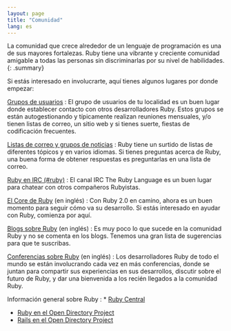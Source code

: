 ```yaml
---
layout: page
title: "Comunidad"
lang: es
---
```


La comunidad que crece alrededor de un lenguaje de programación es una
de sus mayores fortalezas. Ruby tiene una vibrante y creciente comunidad
amigable a todas las personas sin discriminarlas por su nivel de
habilidades.
{: .summary}

Si estás interesado en involucrarte, aquí tienes algunos lugares por
donde empezar:

[Grupos de usuarios](/es/community/user-groups/)
: El grupo de usuarios de tu localidad es un buen lugar donde establecer
  contacto con otros desarrolladores Ruby. Estos grupos se están
  autogestionando y típicamente realizan reuniones mensuales, y/o tienen
  listas de correo, un sitio web y si tienes suerte, fiestas de
  codificación frecuentes.

[Listas de correo y grupos de noticias](/es/community/mailing-lists/)
: Ruby tiene un surtido de listas de diferentes tópicos y en varios
  idiomas. Si tienes preguntas acerca de Ruby, una buena forma de
  obtener respuestas es preguntarlas en una lista de correo.

[Ruby en IRC (#ruby)](irc://irc.freenode.net/ruby)
: El canal IRC The Ruby Language es un buen lugar para chatear con otros
  compañeros Rubyistas.

[El Core de Ruby](/en/community/ruby-core/) (en inglés)
: Con Ruby 2.0 en camino, ahora es un buen momento para seguir cómo va
  su desarrollo. Si estás interesado en ayudar con Ruby, comienza por
  aquí.

[Blogs sobre Ruby](/en/community/weblogs/) (en inglés)
: Es muy poco lo que sucede en la comunidad Ruby y no se comenta en los
  blogs. Tenemos una gran lista de sugerencias para que te suscribas.

[Conferencias sobre Ruby](/en/community/conferences/) (en inglés)
: Los desarrolladores Ruby de todo el mundo se están involucrando cada
  vez en más conferencias, donde se juntan para compartir sus
  experiencias en sus desarrollos, discutir sobre el futuro de Ruby, y
  dar una bienvenida a los recién llegados a la comunidad Ruby.

Información general sobre Ruby
: * [Ruby Central][ruby-central]
  * [Ruby en el Open Directory Project][ruby-opendir]
  * [Rails en el Open Directory Project][rails-opendir]



[ruby-central]: http://rubycentral.org/
[ruby-opendir]: https://dmoztools.net/Computers/Programming/Languages/Ruby/
[rails-opendir]: https://dmoztools.net/Computers/Programming/Languages/Ruby/Software/Frameworks/Rails/
